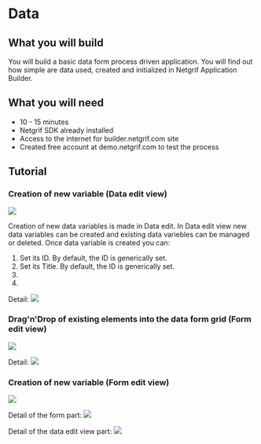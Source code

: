 # Data

## What you will build

You will build a basic data form process driven application. You will find out how simple are data used, created and initialized in Netgrif Application Builder.  

## What you will need

<ul>
    <li>10 - 15 minutes</li>
    <li>Netgrif SDK already installed</li>
    <li>Access to the internet for builder.netgrif.com site</li>
    <li>Created free account at demo.netgrif.com to test the process</li>
</ul>

## Tutorial
### Creation of new variable (Data edit view)

<img src="_media/data/1.gif">

Creation of new data variables is made in Data edit. In Data edit view new data variables can be created and existing data variebles can be managed or deleted.
Once data variable is created you can:
<ol>
    <li>Set its ID. By default, the ID is generically set.</li>
    <li>Set its Title. By default, the ID is generically set.</li>
    <li></li>
    <li></li>
</ol>

Detail:
<img src="_media/data/4.png">

### Drag'n'Drop of existing elements into the data form grid (Form edit view)
<img src="_media/data/2.gif">

Detail:
<img src="_media/data/5.png">

### Creation of new variable (Form edit view)

<img src="_media/data/3.gif">

Detail of the form part:
<img src="_media/data/6.png">

Detail of the data edit view part:
<img src="_media/data/7.png">

